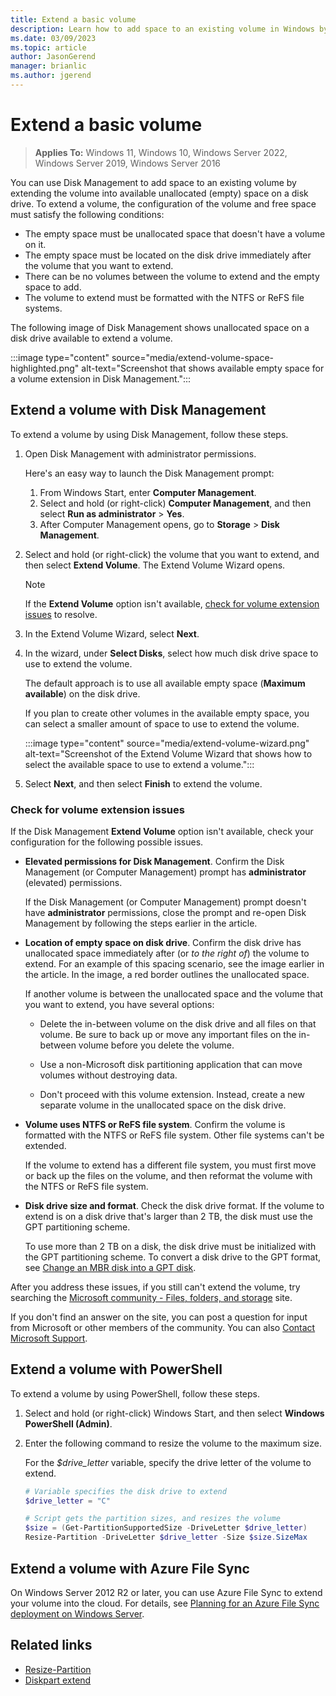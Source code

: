 ```yaml
---
title: Extend a basic volume
description: Learn how to add space to an existing volume in Windows by extending the volume into available unallocated (empty) space on a disk drive.
ms.date: 03/09/2023
ms.topic: article
author: JasonGerend
manager: brianlic
ms.author: jgerend
---
```


# Extend a basic volume

> **Applies To:** Windows 11, Windows 10, Windows Server 2022, Windows Server 2019, Windows Server 2016

You can use Disk Management to add space to an existing volume by extending the volume into available unallocated (empty) space on a disk drive. To extend a volume, the configuration of the volume and free space must satisfy the following conditions:
- The empty space must be unallocated space that doesn't have a volume on it.
- The empty space must be located on the disk drive immediately after the volume that you want to extend.
- There can be no volumes between the volume to extend and the empty space to add.
- The volume to extend must be formatted with the NTFS or ReFS file systems.

The following image of Disk Management shows unallocated space on a disk drive available to extend a volume.

:::image type="content" source="media/extend-volume-space-highlighted.png" alt-text="Screenshot that shows available empty space for a volume extension in Disk Management.":::

## Extend a volume with Disk Management

To extend a volume by using Disk Management, follow these steps.

1. Open Disk Management with administrator permissions.

   Here's an easy way to launch the Disk Management prompt:

   1. From Windows Start, enter **Computer Management**.
   1. Select and hold (or right-click) **Computer Management**, and then select **Run as administrator** > **Yes**.
   1. After Computer Management opens, go to **Storage** > **Disk Management**.

1. Select and hold (or right-click) the volume that you want to extend, and then select **Extend Volume**. The Extend Volume Wizard opens.

   > [!Note]
   > If the **Extend Volume** option isn't available, [check for volume extension issues](#checklist-for-volume-extension) to resolve.

1. In the Extend Volume Wizard, select **Next**.

1. In the wizard, under **Select Disks**, select how much disk drive space to use to extend the volume.

   The default approach is to use all available empty space (**Maximum available**) on the disk drive. 
   
   If you plan to create other volumes in the available empty space, you can select a smaller amount of space to use to extend the volume.

   :::image type="content" source="media/extend-volume-wizard.png" alt-text="Screenshot of the Extend Volume Wizard that shows how to select the available space to use to extend a volume.":::

1. Select **Next**, and then select **Finish** to extend the volume.

### Check for volume extension issues

If the Disk Management **Extend Volume** option isn't available, check your configuration for the following possible issues.

- **Elevated permissions for Disk Management**. Confirm the Disk Management (or Computer Management) prompt has **administrator** (elevated) permissions.

   If the Disk Management (or Computer Management) prompt doesn't have **administrator** permissions, close the prompt and re-open Disk Management by following the steps earlier in the article.

- **Location of empty space on disk drive**. Confirm the disk drive has unallocated space immediately after (or _to the right of_) the volume to extend. For an example of this spacing scenario, see the image earlier in the article. In the image, a red border outlines the unallocated space.
   
   If another volume is between the unallocated space and the volume that you want to extend, you have several options:

   - Delete the in-between volume on the disk drive and all files on that volume. Be sure to back up or move any important files on the in-between volume before you delete the volume.
      
   - Use a non-Microsoft disk partitioning application that can move volumes without destroying data.
      
   - Don't proceed with this volume extension. Instead, create a new separate volume in the unallocated space on the disk drive.

- **Volume uses NTFS or ReFS file system**. Confirm the volume is formatted with the NTFS or ReFS file system. Other file systems can't be extended.
   
   If the volume to extend has a different file system, you must first move or back up the files on the volume, and then reformat the volume with the NTFS or ReFS file system.

- **Disk drive size and format**. Check the disk drive format. If the volume to extend is on a disk drive that's larger than 2 TB, the disk must use the GPT partitioning scheme.
   
   To use more than 2 TB on a disk, the disk drive must be initialized with the GPT partitioning scheme. To convert a disk drive to the GPT format, see [Change an MBR disk into a GPT disk](change-an-mbr-disk-into-a-gpt-disk.md).
    
After you address these issues, if you still can't extend the volume, try searching the [Microsoft community - Files, folders, and storage](https://answers.microsoft.com/en-us/windows/forum/windows_10-files?sort=lastreplydate&dir=desc&tab=All&status=all&mod=&modAge=&advFil=&postedAfter=&postedBefore=&threadType=all&isFilterExpanded=true&tm=1514405359639) site.

If you don't find an answer on the site, you can post a question for input from Microsoft or other members of the community. You can also [Contact Microsoft Support](https://support.microsoft.com/contactus/).

## Extend a volume with PowerShell

To extend a volume by using PowerShell, follow these steps.

1. Select and hold (or right-click) Windows Start, and then select **Windows PowerShell (Admin)**.

1. Enter the following command to resize the volume to the maximum size.

   For the *$drive_letter* variable, specify the drive letter of the volume to extend. 

   ```PowerShell
   # Variable specifies the disk drive to extend
   $drive_letter = "C"

   # Script gets the partition sizes, and resizes the volume
   $size = (Get-PartitionSupportedSize -DriveLetter $drive_letter)
   Resize-Partition -DriveLetter $drive_letter -Size $size.SizeMax
   ```

## Extend a volume with Azure File Sync

On Windows Server 2012 R2 or later, you can use Azure File Sync to extend your volume into the cloud. For details, see [Planning for an Azure File Sync deployment on Windows Server](/azure/storage/files/storage-sync-files-planning).

## Related links

- [Resize-Partition](/powershell/module/storage/resize-partition)
- [Diskpart extend](../../administration/windows-commands/extend.md)